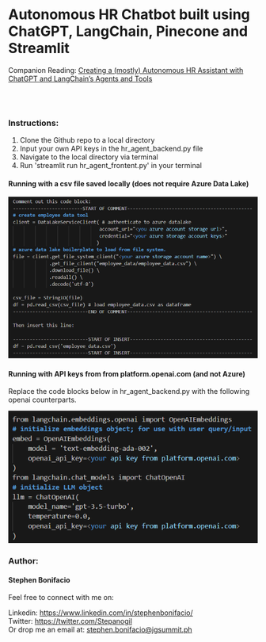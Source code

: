 # Autonomous HR Chatbot built using ChatGPT, LangChain, Pinecone and Streamlit




Companion Reading: [Creating a (mostly) Autonomous HR Assistant with ChatGPT and LangChain’s Agents and Tools](https://medium.com/@stephen.bonifacio/creating-a-mostly-autonomous-hr-assistant-with-chatgpt-and-langchains-agents-and-tools-1cdda0aa70ef)

<br>
<br>

### Instructions:

1. Clone the Github repo to a local directory  
2. Input your own API keys in the hr_agent_backend.py file  
3. Navigate to the local directory via terminal  
4. Run 'streamlit run hr_agent_frontent.py' in your terminal

#### Running with a csv file saved locally (does not require Azure Data Lake)

![nodl](nodl.png)

#### Running with API keys from from platform.openai.com (and not Azure)
Replace the code blocks below in hr_agent_backend.py with the following openai counterparts.

![openaiapi](openaiapi.png)

### Author:

#### Stephen Bonifacio

Feel free to connect with me on:

Linkedin: https://www.linkedin.com/in/stephenbonifacio/  
Twitter: https://twitter.com/Stepanogil  
Or drop me an email at: stephen.bonifacio@jgsummit.ph
